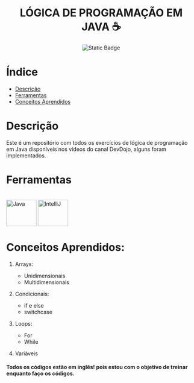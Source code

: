 <h1 align="center"> LÓGICA DE PROGRAMAÇÃO EM JAVA ☕ </h1>
<p align="center">
<img alt="Static Badge" src="https://img.shields.io/badge/build-FINALIZADO-red?style=for-the-badge&label=STATUS&labelColor=gray&color=red">
</p>

# Índice 
* [Descrição](#Descrição)
* [Ferramentas](#Ferramentas) 
* [Conceitos Aprendidos](#Conceitos-Aprendidos)

# Descrição  
Este é um repositório com todos os exercícios de lógica de programação em Java disponíveis nos vídeos do canal DevDojo, alguns foram implementados.

# Ferramentas

<div style="display: inline_block"><br>
  <img align="center" alt = "Java" height = "70" width="80" src= "https://img.icons8.com/?size=100&id=GPfHz0SM85FX&format=png&color=000000"/>
  <img align="center" alt = "IntelliJ" height = "70" width="80" src= "https://img.icons8.com/?size=100&id=61466&format=png&color=000000"/>
</div>


# Conceitos Aprendidos:

1. Arrays:
    * Unidimensionais
    * Multidimensionais
   
2. Condicionais:
    * if e else
    * switchcase
   
3. Loops:
    * For
    * While
   
4. Variáveis



#### Todos os códigos estão em inglês! pois estou com o objetivo de treinar enquanto faço os códigos.
